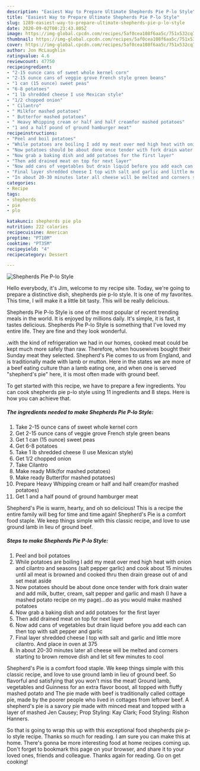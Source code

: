 ```yaml
---
description: "Easiest Way to Prepare Ultimate Shepherds Pie P-lo Style"
title: "Easiest Way to Prepare Ultimate Shepherds Pie P-lo Style"
slug: 1289-easiest-way-to-prepare-ultimate-shepherds-pie-p-lo-style
date: 2020-09-02T00:23:43.805Z
image: https://img-global.cpcdn.com/recipes/5af0cea108f6aa5c/751x532cq70/shepherds-pie-p-lo-style-recipe-main-photo.jpg
thumbnail: https://img-global.cpcdn.com/recipes/5af0cea108f6aa5c/751x532cq70/shepherds-pie-p-lo-style-recipe-main-photo.jpg
cover: https://img-global.cpcdn.com/recipes/5af0cea108f6aa5c/751x532cq70/shepherds-pie-p-lo-style-recipe-main-photo.jpg
author: Jon McLaughlin
ratingvalue: 4.6
reviewcount: 47750
recipeingredient:
- "2-15 ounce cans of sweet whole kernel corn"
- "2-15 ounce cans of veggie grove French style green beans"
- "1 can (15 ounce) sweet peas"
- "6-8 potatoes"
- "1 lb shredded cheese I use Mexican style"
- "1/2 chopped onion"
- " Cilantro"
- " Milkfor mashed potatoes"
- " Butterfor mashed potatoes"
- " Heavy Whipping cream or half and half creamfor mashed potatoes"
- "1 and a half pound of ground hamburger meat"
recipeinstructions:
- "Peel and boil potatoes"
- "While potatoes are boiling I add my meat over med high heat with onion and cilantro and seasons (salt pepper garlic) and cook about 15 minutes until all meat is browned and cooked thru then drain grease out of and set meat aside"
- "Now potatoes should be about done once tender with fork drain water and add milk, butter, cream, salt pepper and garlic and mash (I have a mashed potato recipe on my page)...do as you would make mashed potatoes"
- "Now grab a baking dish and add potatoes for the first layer"
- "Then add drained meat on top for next layer"
- "Now add cans of vegetables but drain liquid before you add each can then top with salt pepper and garlic"
- "Final layer shredded cheese I top with salt and garlic and little more cilantro. And place in oven at 375"
- "In about 20-30 minutes later all cheese will be melted and corners starting to brown remove dish and let sit few minutes to cool"
categories:
- Recipe
tags:
- shepherds
- pie
- plo

katakunci: shepherds pie plo 
nutrition: 222 calories
recipecuisine: American
preptime: "PT10M"
cooktime: "PT35M"
recipeyield: "4"
recipecategory: Dessert

---
```



![Shepherds Pie P-lo Style](https://img-global.cpcdn.com/recipes/5af0cea108f6aa5c/751x532cq70/shepherds-pie-p-lo-style-recipe-main-photo.jpg)

Hello everybody, it's Jim, welcome to my recipe site. Today, we're going to prepare a distinctive dish, shepherds pie p-lo style. It is one of my favorites. This time, I will make it a little bit tasty. This will be really delicious.

Shepherds Pie P-lo Style is one of the most popular of recent trending meals in the world. It is enjoyed by millions daily. It's simple, it is fast, it tastes delicious. Shepherds Pie P-lo Style is something that I've loved my entire life. They are fine and they look wonderful.

.with the kind of refrigeration we had in our homes, cooked meat could be kept much more safely than raw. Therefore, when housewives bought their Sunday meat they selected. Shepherd&#39;s Pie comes to us from England, and is traditionally made with lamb or mutton. Here in the states we are more of a beef eating culture than a lamb eating one, and when one is served &#34;shepherd&#39;s pie&#34; here, it is most often made with ground beef.


To get started with this recipe, we have to prepare a few ingredients. You can cook shepherds pie p-lo style using 11 ingredients and 8 steps. Here is how you can achieve that.

<!--inarticleads1-->

##### The ingredients needed to make Shepherds Pie P-lo Style:

1. Take 2-15 ounce cans of sweet whole kernel corn
1. Get 2-15 ounce cans of veggie grove French style green beans
1. Get 1 can (15 ounce) sweet peas
1. Get 6-8 potatoes
1. Take 1 lb shredded cheese (I use Mexican style)
1. Get 1/2 chopped onion
1. Take  Cilantro
1. Make ready  Milk(for mashed potatoes)
1. Make ready  Butter(for mashed potatoes)
1. Prepare  Heavy Whipping cream or half and half cream(for mashed potatoes)
1. Get 1 and a half pound of ground hamburger meat


Shepherd&#39;s Pie is warm, hearty, and oh so delicious! This is a recipe the entire family will beg for time and time again! Shepherd&#39;s Pie is a comfort food staple. We keep things simple with this classic recipe, and love to use ground lamb in lieu of ground beef. 

<!--inarticleads2-->

##### Steps to make Shepherds Pie P-lo Style:

1. Peel and boil potatoes
1. While potatoes are boiling I add my meat over med high heat with onion and cilantro and seasons (salt pepper garlic) and cook about 15 minutes until all meat is browned and cooked thru then drain grease out of and set meat aside
1. Now potatoes should be about done once tender with fork drain water and add milk, butter, cream, salt pepper and garlic and mash (I have a mashed potato recipe on my page)...do as you would make mashed potatoes
1. Now grab a baking dish and add potatoes for the first layer
1. Then add drained meat on top for next layer
1. Now add cans of vegetables but drain liquid before you add each can then top with salt pepper and garlic
1. Final layer shredded cheese I top with salt and garlic and little more cilantro. And place in oven at 375
1. In about 20-30 minutes later all cheese will be melted and corners starting to brown remove dish and let sit few minutes to cool


Shepherd&#39;s Pie is a comfort food staple. We keep things simple with this classic recipe, and love to use ground lamb in lieu of ground beef. So flavorful and satisfying that you won&#39;t miss the meat! Ground lamb, vegetables and Guinness for an extra flavor boost, all topped with fluffy mashed potato and The pie made with beef is traditionally called cottage pie, made by the poorer people who lived in cottages from leftover beef. A shepherd&#39;s pie is a savory pie made with minced meat and topped with a layer of mashed Jen Causey; Prop Styling: Kay Clark; Food Styling: Rishon Hanners. 

So that is going to wrap this up with this exceptional food shepherds pie p-lo style recipe. Thanks so much for reading. I am sure you can make this at home. There's gonna be more interesting food at home recipes coming up. Don't forget to bookmark this page on your browser, and share it to your loved ones, friends and colleague. Thanks again for reading. Go on get cooking!

